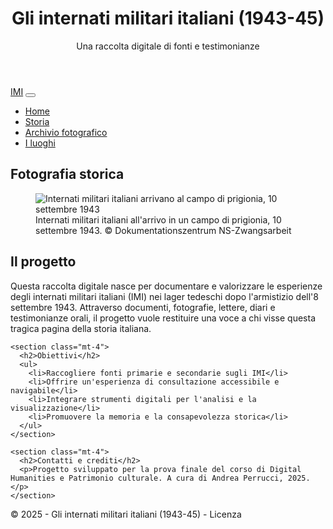 <html lang="it">
<head>
  <meta charset="UTF-8">
  <meta name="viewport" content="width=device-width, initial-scale=1.0">

  <meta name="DC.title" content="Gli internati militari italiani (1943-45)">
  <meta name="DC.creator" content="[Andrea Perrucci]">
  <meta name="DC.subject" content="Internati militari italiani, Seconda guerra mondiale, Lager, prigionia">
  <meta name="DC.description" content="Una raccolta digitale di testimonianze e documenti sugli internati militari italiani nei lager tedeschi, 1943-1945.">
  <meta name="DC.language" content="it">
  <meta name="DC.date" content="2025-05-15">
  <meta name="DC.rights" content="CC BY-SA 4.0">

  <link href="https://cdn.jsdelivr.net/npm/bootstrap@5.3.0/dist/css/bootstrap.min.css" rel="stylesheet">

  <link rel="stylesheet" href="css/stile.css">
</head>
<body>
  <header class="bg-dark text-white py-4">
    <div class="container">
      <h1 class="mb-0">Gli internati militari italiani (1943-45)</h1>
      <p class="lead">Una raccolta digitale di fonti e testimonianze</p>
    </div>
  </header>

  <nav class="navbar navbar-expand-lg navbar-light bg-light">
    <div class="container">
      <a class="navbar-brand" href="#">IMI</a>
      <button class="navbar-toggler" type="button" data-bs-toggle="collapse" data-bs-target="#navbarNav">
        <span class="navbar-toggler-icon"></span>
      </button>
      <div class="collapse navbar-collapse" id="navbarNav">
        <ul class="navbar-nav">
          <li class="nav-item"><a class="nav-link active" href="index.html">Home</a></li>
          <li class="nav-item"><a class="nav-link" href=">catalogo.html">Storia</a></li>
          <li class="nav-item"><a class="nav-link" href="#">Archivio fotografico</a></li>
          <li class="nav-item"><a class="nav-link" href="#">I luoghi</a></li>
        </ul>
      </div>
    </div>
  </nav>

 <section class="my-5">
  <h2>Fotografia storica</h2>
  <figure class="text-center">
    <img src="https://www.ns-zwangsarbeit.de/fileadmin/dateien/imi/Transport/10_Sept_43_Ital_Internierte_treffen_im_Lager_ein.jpg"
         class="img-fluid rounded shadow"
         alt="Internati militari italiani arrivano al campo di prigionia, 10 settembre 1943">
    <figcaption class="mt-2 text-muted">
      Internati militari italiani all'arrivo in un campo di prigionia, 10 settembre 1943. © Dokumentationszentrum NS-Zwangsarbeit
    </figcaption>
  </figure>
</section>

  <main class="container my-5">
    <section>
      <h2>Il progetto</h2>
      <p>Questa raccolta digitale nasce per documentare e valorizzare le esperienze degli internati militari italiani (IMI) nei lager tedeschi dopo l'armistizio dell'8 settembre 1943. Attraverso documenti, fotografie, lettere, diari e testimonianze orali, il progetto vuole restituire una voce a chi visse questa tragica pagina della storia italiana.</p>
    </section>

    <section class="mt-4">
      <h2>Obiettivi</h2>
      <ul>
        <li>Raccogliere fonti primarie e secondarie sugli IMI</li>
        <li>Offrire un'esperienza di consultazione accessibile e navigabile</li>
        <li>Integrare strumenti digitali per l'analisi e la visualizzazione</li>
        <li>Promuovere la memoria e la consapevolezza storica</li>
      </ul>
    </section>

    <section class="mt-4">
      <h2>Contatti e crediti</h2>
      <p>Progetto sviluppato per la prova finale del corso di Digital Humanities e Patrimonio culturale. A cura di Andrea Perrucci, 2025.</p>
    </section>
  </main>

  <footer class="bg-light text-center py-3">
    <p class="mb-0">&copy; 2025 - Gli internati militari italiani (1943-45) - Licenza</p>
  </footer>

  <script src="https://cdn.jsdelivr.net/npm/bootstrap@5.3.0/dist/js/bootstrap.bundle.min.js"></script>
</body>
</html>
